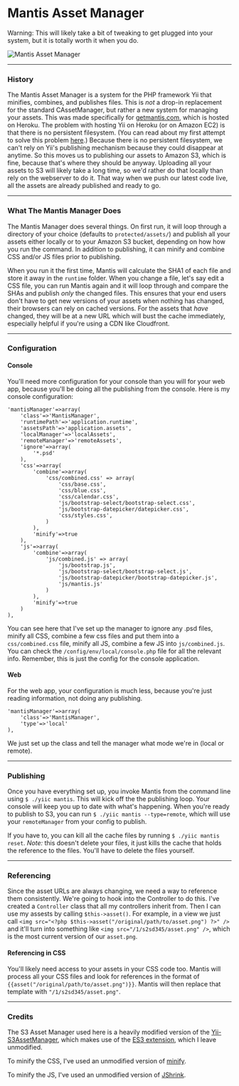Mantis Asset Manager
====================

Warning: This will likely take a bit of tweaking to get plugged into your system, but it is totally worth it when you do.


![Mantis Asset Manager](protected/assets/iamges/mantis-manager.png?raw=true)

-----------	
### History
The Mantis Asset Manager is a system for the PHP framework Yii that minifies, combines, and publishes files. This is *not* a drop-in replacement for the standard CAssetManager, but rather a new system for managing your assets. This was made specifically for [getmantis.com](http://www.getmantis.com), which is hosted on Heroku. The problem with hosting Yii on Heroku (or on Amazon EC2) is that there is no persistent filesystem. (You can read about my first attempt to solve this problem [here](http://aaronfrancis.com/blog/2013/4/9/some-thoughts-about-hosting-yii-on-heroku).) Because there is no persistent filesystem, we can't rely on Yii's publishing mechanism because they could disappear at anytime. So this moves us to publishing our assets to Amazon S3, which is fine, because that's where they should be anyway. Uploading all your assets to S3 will likely take a long time, so we'd rather do that locally than rely on the webserver to do it. That way when we push our latest code live, all the assets are already published and ready to go.

--------------------------------
### What The Mantis Manager Does
The Mantis Manager does several things. On first run, it will loop through a directory of your choice (defaults to ```protected/assets/```) and publish all your assets either locally or to your Amazon S3 bucket, depending on how how you run the command. In addition to publishing, it can minify and combine CSS and/or JS files prior to publishing.

When you run it the first time, Mantis will calculate the SHA1 of each file and store it away in the ```runtime``` folder. When you change a file, let's say edit a CSS file, you can run Mantis again and it will loop through and compare the SHAs and publish _only_ the changed files. This ensures that your end users don't have to get new versions of your assets when nothing has changed, their browsers can rely on cached versions. For the assets that _have_ changed, they will be at a new URL which will bust the cache immediately, especially helpful if you're using a CDN like Cloudfront.

------------------
### Configuration

#### Console
You'll need more configuration for your console than you will for your web app, because you'll be doing all the publishing from the console. Here is my console configuration:
```
'mantisManager'=>array(
	'class'=>'MantisManager',
	'runtimePath'=>'application.runtime',
	'assetsPath'=>'application.assets',
	'localManager'=>'localAssets',
	'remoteManager'=>'remoteAssets',
	'ignore'=>array(
		'*.psd'
	),
	'css'=>array(
		'combine'=>array(
			'css/combined.css' => array(
				'css/base.css',
				'css/blue.css',
				'css/calendar.css',
				'js/bootstrap-select/bootstrap-select.css',
				'js/bootstrap-datepicker/datepicker.css',
				'css/styles.css',
			)
		),
		'minify'=>true
	),
	'js'=>array(
		'combine'=>array(
			'js/combined.js' => array(
				'js/bootstrap.js',
				'js/bootstrap-select/bootstrap-select.js',
				'js/bootstrap-datepicker/bootstrap-datepicker.js',
				'js/mantis.js'
			)
		),
		'minify'=>true
	)
),
```
You can see here that I've set up the manager to ignore any .psd files, minify all CSS, combine a few css files and put them into a ```css/combined.css``` file, minify all JS, combine a few JS into ```js/combined.js```. You can check the ```/config/env/local/console.php``` file for all the relevant info. Remember, this is just the config for the console application.

#### Web
For the web app, your configuration is much less, because you're just reading information, not doing any publishing.
```
'mantisManager'=>array(
	'class'=>'MantisManager',
	'type'=>'local'
),
```
We just set up the class and tell the manager what mode we're in (local or remote).


--------------
### Publishing
Once you have everything set up, you invoke Mantis from the command line using ```$ ./yiic mantis```. This will kick off the the publishing loop. Your console will keep you up to date with what's happening. When you're ready to publish to S3, you can run ```$ ./yiic mantis --type=remote```, which will use your ```remoteManager``` from your config to publish.

If you have to, you can kill all the cache files by running ```$ ./yiic mantis reset```. *Note:* this doesn't delete your files, it just kills the cache that holds the reference to the files. You'll have to delete the files yourself.

---------------
### Referencing
Since the asset URLs are always changing, we need a way to reference them consistently. We're going to hook into the Controller to do this. I've created a ```Controller``` class that all my controllers inherit from. Then I can use my assests by calling ```$this->asset()```. For example, in a view we just call ```<img src="<?php $this->asset("/original/path/to/asset.png") ?>" />``` and it'll turn into something like ```<img src="/1/s2sd345/asset.png" />```, which is the most current version of our ```asset.png```. 

#### Referencing in CSS
You'll likely need access to your assets in your CSS code too. Mantis will process all your CSS files and look for references in the format of ```{{asset("/original/path/to/asset.png")}}```. Mantis will then replace that template with ```"/1/s2sd345/asset.png"```.

-----------
### Credits

The S3 Asset Manager used here is a heavily modified version of the [Yii-S3AssetManager](https://github.com/andremetzen/yii-s3assetmanager), which makes use of the [ES3 extension](http://www.yiiframework.com/extension/es3), which I leave unmodified.

To minify the CSS, I've used an unmodified version of [minify](https://github.com/mrclay/minify).

To minify the JS, I've used an unmodified version of [JShrink](https://github.com/tedivm/JShrink).


